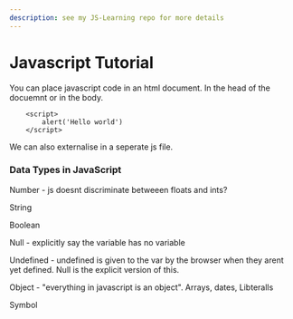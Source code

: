 ```yaml
---
description: see my JS-Learning repo for more details
---
```


# Javascript Tutorial

You can place javascript code in an html document. In the head of the docuemnt or in the body.

```
    <script>
        alert('Hello world')
    </script>
```

We can also externalise in a seperate js file.

### Data Types in JavaScript

Number - js doesnt discriminate betweeen floats and ints?

String

Boolean

Null - explicitly say the variable has no variable

Undefined - undefined is given to the var by the browser when they arent yet defined. Null is the explicit version of this.

Object - "everything in javascript is an object". Arrays, dates, Libteralls

Symbol
